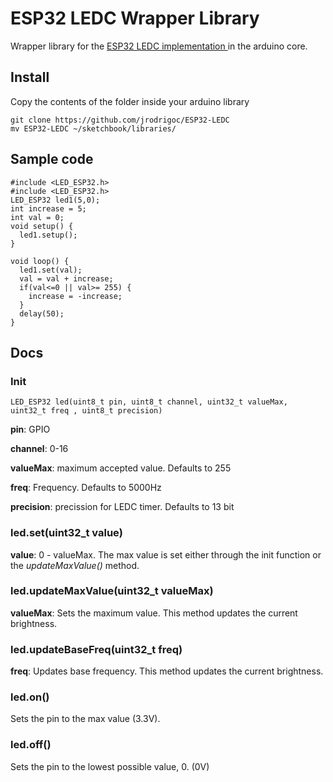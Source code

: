 # ESP32 LEDC Wrapper Library
Wrapper library for the [ESP32 LEDC implementation ](https://github.com/espressif/arduino-esp32/blob/master/cores/esp32/esp32-hal-ledc.h) in the arduino core.

## Install
Copy the contents of the folder inside your arduino library
```
git clone https://github.com/jrodrigoc/ESP32-LEDC
mv ESP32-LEDC ~/sketchbook/libraries/
```

## Sample code
```
#include <LED_ESP32.h>
#include <LED_ESP32.h>
LED_ESP32 led1(5,0);
int increase = 5;
int val = 0;
void setup() {
  led1.setup();
}

void loop() {
  led1.set(val);
  val = val + increase;
  if(val<=0 || val>= 255) {
    increase = -increase;
  }
  delay(50);
}
```

## Docs
### Init
```
LED_ESP32 led(uint8_t pin, uint8_t channel, uint32_t valueMax, uint32_t freq , uint8_t precision)
```
**pin**: GPIO

**channel**: 0-16

**valueMax**: maximum accepted value. Defaults to 255

**freq**: Frequency. Defaults to 5000Hz

**precision**: precission for LEDC timer. Defaults to 13 bit

### led.set(uint32_t value)

**value**: 0 - valueMax. The max value is set either through the init function or the *updateMaxValue()* method.

### led.updateMaxValue(uint32_t valueMax)
**valueMax**: Sets the maximum value. This method updates the current brightness.

### led.updateBaseFreq(uint32_t freq)
**freq**: Updates base frequency. This method updates the current brightness.

### led.on()
Sets the pin to the max value (3.3V).

### led.off()
Sets the pin to the lowest possible value, 0. (0V)
